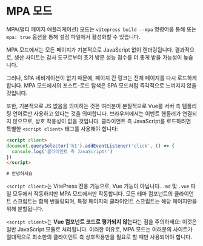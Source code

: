 # MPA 모드 <Badge type="warning" text="실험적" />

MPA(멀티 페이지 애플리케이션) 모드는 `vitepress build --mpa` 명령어를 통해 또는 `mpa: true` 옵션을 통해 설정 파일에서 활성화할 수 있습니다.

MPA 모드에서는 모든 페이지가 기본적으로 JavaScript 없이 렌더링됩니다. 결과적으로, 생산 사이트는 감사 도구로부터 초기 방문 성능 점수를 더 좋게 받을 가능성이 높습니다.

그러나, SPA 네비게이션이 없기 때문에, 페이지 간 링크는 전체 페이지를 다시 로드하게 합니다. MPA 모드에서의 포스트-로드 탐색은 SPA 모드처럼 즉각적으로 느껴지지 않을 것입니다.

또한, 기본적으로 JS 없음을 의미하는 것은 여러분이 본질적으로 Vue를 서버 측 템플리팅 언어로만 사용하고 있다는 것을 의미합니다. 브라우저에서는 이벤트 핸들러가 연결되지 않으므로, 상호 작용성이 없을 것입니다. 클라이언트 측 JavaScript를 로드하려면 특별한 `<script client>` 태그를 사용해야 합니다:

```html
<script client>
document.querySelector('h1').addEventListener('click', () => {
  console.log('클라이언트 측 JavaScript!')
})
</script>

# 안녕하세요
```

`<script client>`는 VitePress 전용 기능으로, Vue 기능이 아닙니다. `.md` 및 `.vue` 파일 모두에서 작동하지만 MPA 모드에서만 작동합니다. 모든 테마 컴포넌트의 클라이언트 스크립트는 함께 번들링되며, 특정 페이지의 클라이언트 스크립트는 해당 페이지만을 위해 분할됩니다.

`<script client>`는 **Vue 컴포넌트 코드로 평가되지 않는다**는 점을 주의하세요: 이것은 일반 JavaScript 모듈로 처리됩니다. 이러한 이유로, MPA 모드는 여러분의 사이트가 절대적으로 최소한의 클라이언트 측 상호작용만을 필요로 할 때만 사용되어야 합니다.
